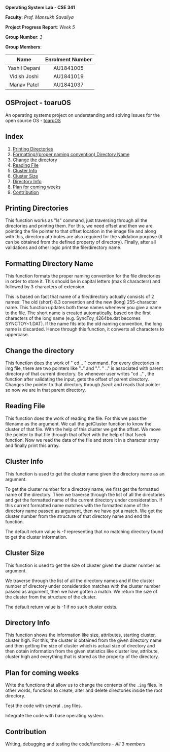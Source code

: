 **Operating System Lab - CSE 341**

**Faculty**: *Prof. Mansukh Savaliya*

**Project Progress Report**: *Week 5*

**Group Number**: *3*

**Group Members**:

|     Name      | Enrolment Number |
| :-----------: | :--------------: |
| Yashil Depani |    AU1841005     |
| Vidish Joshi  |    AU1841019     |
|  Manav Patel  |    AU1841037     |



## OSProject - toaruOS

An operating systems project on understanding and solving issues for the open source OS - [toaruOS](https://github.com/klange/toaruos)


##  Index

1. [Printing Directories](#Printing-Directoryies)
2. [Formatting/(proper naming convention) Directory Name](#Formatting-Directory-Name)
3. [Change the directory](#change-the-directory)
4. [Reading File](#Reading-File)
5. [Cluster Info](#Cluster-Info)
6. [Cluster Size](#Cluster-Size)
7. [Directory Info](#Directory-Info)
8. [Plan for coming weeks](#Plan-for-coming-weeks)
9. [Contribution](#Contribution)

## Printing Directories

This function works as "ls" command, just traversing through all the directories and printing them. For this, we need offset and then we are pointing the file pointer to that offset location in the image file and along with this, directory attributes are also required for the validation purpose (It can be obtained from the defined property of directory). Finally, after all validations and other logic print the file/directory name. 

## Formatting Directory Name

This function formats the proper naming convention for the file directories in order to store it. This should be in capital letters (max 8 characters) and followed by 3 characters of extension. 

This is based on fact that name of a file/directory actually consists of 2 names: The old (short) 8.3 convention and the new (long) 255-character name. This function updates both these names whenever you give a name to the file. The short name is created automatically, based on the first characters of the long name (e.g. SyncToy_4264be.dat becomes SYNCTOY~1.DAT). If the name fits into the old naming convention, the long name is discarded.
Hence through this function, it converts all characters to uppercase.

## Change the directory

This function does the work of " cd .. " command. For every directories in img file, there are two pointers like ".." and ".". " .." is associated with parent directory of that current directory. So whenever user writes "cd .." , the function after validating the input, gets the offset of parent directory. Changes the pointer to that directory through *fseek* and reads that pointer so now we are in that parent directory.

## Reading File

This function does the work of reading the file. For this we pass the filename as the argument. We call the getCluster function to know the cluster of that file. With the help of this cluster we get the offset. We move the pointer to that file through that offset with the help of that fseek function. Now we read the data of the file and store it in a character array and finally print this array.

## Cluster Info

This function is used to get the cluster name given the directory name as an argument. 

To get the cluster number for a directory name, we first get the formatted name of the directory. Then we traverse through the list of all the directories and get the formatted name of the current directory under consideration. If this current formatted name matches with the formatted name of the directory name passed as argument, then we have got a match. We get the cluster number from the structure of that directory name and end the function.

The default return value is *-1* representing that no matching directory found to get the cluster information.

## Cluster Size

This function is used to get the size of cluster given the cluster number as argument. 

We traverse through the list of all the directory names and if the cluster number of directory under consideration matches with the cluster number passed as argument, then we have gotten a match. We return the size of the cluster from the structure of the cluster.

The default return value is -1 if no such cluster exists.

## Directory Info

This function shows the information like size, attributes, starting cluster, cluster high. For this, the cluster is obtained from the given directory name and then getting the size of cluster which is actual size of directory and then obtain information from the given statistics like cluster low, attribute, cluster high and everything that is stored as the property of the directory.



## Plan for coming weeks

Write the functions that allow us to change the contents of the `.img` files. In other words, functions to create, alter and delete directories inside the root directory.

Test the code with several `.img` files.

Integrate the code with base operating system.

## Contribution

Writing, debugging and testing the code/functions - *All 3 members*